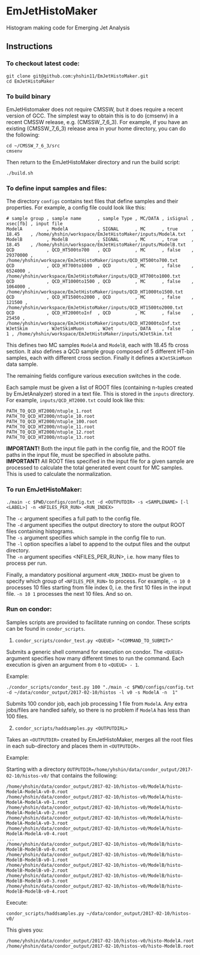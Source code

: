 # EmJetHistoMaker

Histogram making code for Emerging Jet Analysis

## Instructions

### To checkout latest code:

    git clone git@github.com:yhshin11/EmJetHistoMaker.git
    cd EmJetHistoMaker

### To build binary

EmJetHistomaker does not require CMSSW, but it does require a recent version of GCC. The simplest way to obtain this is to do \(cmsenv\) in a recent CMSSW release, e.g. \(CMSSW_7_6_3\).
For example, if you have an existing \(CMSSW_7_6_3\) release area in your home directory, you can do the following:

    cd ~/CMSSW_7_6_3/src
    cmsenv

Then return to the EmJetHistoMaker directory and run the build script:

    ./build.sh

### To define input samples and files:

The directory `configs` contains text files that define samples and their properties. For example, a config file could look like this:

    # sample group , sample name      , sample Type , MC/DATA , isSignal , xsec[fb] , input file
    ModelA         , ModelA           , SIGNAL      , MC      , true     , 18.45    , /home/yhshin/workspace/EmJetHistoMaker/inputs/ModelA.txt
    ModelB         , ModelB           , SIGNAL      , MC      , true     , 18.45    , /home/yhshin/workspace/EmJetHistoMaker/inputs/ModelB.txt
    QCD            , QCD_HT500to700   , QCD         , MC      , false    , 29370000 , /home/yhshin/workspace/EmJetHistoMaker/inputs/QCD_HT500to700.txt
    QCD            , QCD_HT700to1000  , QCD         , MC      , false    ,  6524000 , /home/yhshin/workspace/EmJetHistoMaker/inputs/QCD_HT700to1000.txt
    QCD            , QCD_HT1000to1500 , QCD         , MC      , false    ,  1064000 , /home/yhshin/workspace/EmJetHistoMaker/inputs/QCD_HT1000to1500.txt
    QCD            , QCD_HT1500to2000 , QCD         , MC      , false    ,   121500 , /home/yhshin/workspace/EmJetHistoMaker/inputs/QCD_HT1500to2000.txt
    QCD            , QCD_HT2000toInf  , QCD         , MC      , false    ,    25450 , /home/yhshin/workspace/EmJetHistoMaker/inputs/QCD_HT2000toInf.txt
    WJetSkim       , WJetSkimMuon     , WJet        , DATA    , false    ,        1 , /home/yhshin/workspace/EmJetHistoMaker/inputs/WJetSkim.txt

This defines two MC samples `ModelA` and `ModelB`, each with 18.45 fb cross section. It also defines a QCD sample group composed of 5 different HT-bin samples, each with different cross section. Finally it defines a `WJetSkimMuon` data sample.

The remaining fields configure various execution switches in the code.

Each sample must be given a list of ROOT files (containing n-tuples created by EmJetAnalyzer) stored in a text file. This is stored in the `inputs` directory. For example, `inputs/QCD_HT2000.txt` could look like this:

    PATH_TO_QCD_HT2000/ntuple_1.root
    PATH_TO_QCD_HT2000/ntuple_10.root
    PATH_TO_QCD_HT2000/ntuple_100.root
    PATH_TO_QCD_HT2000/ntuple_11.root
    PATH_TO_QCD_HT2000/ntuple_12.root
    PATH_TO_QCD_HT2000/ntuple_13.root

**IMPORTANT!** Both the input file path in the config file, and the ROOT file paths in the input file, must be specified in absolute paths.  
**IMPORTANT!** All ROOT files specified in the input file for a given sample are processed to calculate the total generated event count for MC samples. This is used to calculate the normalization.

    
### To run EmJetHistoMaker:

    ./main -c $PWD/configs/config.txt -d <OUTPUTDIR> -s <SAMPLENAME> [-l <LABEL>] -n <NFILES_PER_RUN> <RUN_INDEX>
    
The `-c` argument specifies a full path to the config file.  
The `-d` argument specifies the output directory to store the output ROOT files containing histograms.  
The `-s` argument specifies which sample in the config file to run.  
The `-l` option specifies a label to append to the output files and the output directory.  
The `-n` argument specifies <NFILES_PER_RUN>, i.e. how many files to process per run.  

Finally, a mandatory positional argument `<RUN_INDEX>` must be given to specify which group of `<NFILES_PER_RUN>` to process. For example, `-n 10 0` processes 10 files starting from file index 0, i.e. the first 10 files in the input file. `-n 10 1` processes the next 10 files. And so on.

### Run on condor:

Samples scripts are provided to facilitate running on condor. These scripts can be found in `condor_scripts`.

1. `condor_scripts/condor_test.py <QUEUE> "<COMMAND_TO_SUBMIT>"`

Submits a generic shell command for execution on condor. The `<QUEUE>` argument specifies how many different times to run the command. Each execution is given an argument from `0` to `<QUEUE> - 1`.

Example:

    ./condor_scripts/condor_test.py 100 "./main -c $PWD/configs/config.txt -d ~/data/condor_output/2017-02-10/histos -l v0 -s ModelA -n  1"
    
Submits 100 condor job, each job processing 1 file from `ModelA`. Any extra jobs/files are handled safely, so there is no problem if `ModelA` has less than 100 files.


2. `condor_scripts/haddsamples.py <OUTPUTDIRL>`

Takes an `<OUTPUTDIR>` created by EmJetHistoMaker, merges all the root files in each sub-directory and places them in `<OUTPUTDIR>`.

Example: 

Starting with a directory `OUTPUTDIR=/home/yhshin/data/condor_output/2017-02-10/histos-v0/` that contains the following:

    /home/yhshin/data/condor_output/2017-02-10/histos-v0/ModelA/histo-ModelA-ModelA-v0-0.root
    /home/yhshin/data/condor_output/2017-02-10/histos-v0/ModelA/histo-ModelA-ModelA-v0-1.root
    /home/yhshin/data/condor_output/2017-02-10/histos-v0/ModelA/histo-ModelA-ModelA-v0-2.root
    /home/yhshin/data/condor_output/2017-02-10/histos-v0/ModelA/histo-ModelA-ModelA-v0-3.root
    /home/yhshin/data/condor_output/2017-02-10/histos-v0/ModelA/histo-ModelA-ModelA-v0-4.root
    ...
    /home/yhshin/data/condor_output/2017-02-10/histos-v0/ModelB/histo-ModelB-ModelB-v0-0.root
    /home/yhshin/data/condor_output/2017-02-10/histos-v0/ModelB/histo-ModelB-ModelB-v0-1.root
    /home/yhshin/data/condor_output/2017-02-10/histos-v0/ModelB/histo-ModelB-ModelB-v0-2.root
    /home/yhshin/data/condor_output/2017-02-10/histos-v0/ModelB/histo-ModelB-ModelB-v0-3.root
    /home/yhshin/data/condor_output/2017-02-10/histos-v0/ModelB/histo-ModelB-ModelB-v0-4.root
    
Execute:

    condor_scripts/haddsamples.py ~/data/condor_output/2017-02-10/histos-v0/

This gives you:

    /home/yhshin/data/condor_output/2017-02-10/histos-v0/histo-ModelA.root
    /home/yhshin/data/condor_output/2017-02-10/histos-v0/histo-ModelB.root


